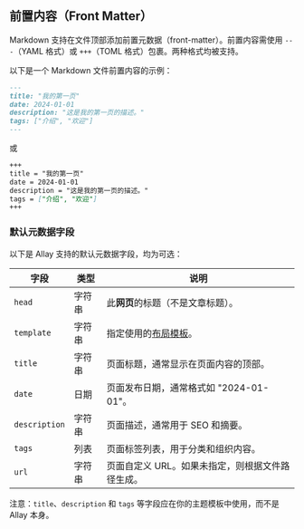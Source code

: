 ## 前置内容（Front Matter）

Markdown 支持在文件顶部添加前置元数据（front-matter）。前置内容需使用 `---`（YAML 格式）或 `+++`（TOML 格式）包裹。两种格式均被支持。

以下是一个 Markdown 文件前置内容的示例：

```md
---
title: "我的第一页"
date: 2024-01-01
description: "这是我的第一页的描述。"
tags: ["介绍", "欢迎"]
---
```

或

```md
+++
title = "我的第一页"
date = 2024-01-01
description = "这是我的第一页的描述。"
tags = ["介绍", "欢迎"]
+++
```

### 默认元数据字段

以下是 Allay 支持的默认元数据字段，均为可选：

| 字段         | 类型     | 说明                                              |
|--------------|----------|---------------------------------------------------|
| `head`       | 字符串   | 此**网页**的标题（不是文章标题）。                 |
| `template`   | 字符串   | 指定使用的[布局模板](../allay-template/layouts.md)。|
| `title`      | 字符串   | 页面标题，通常显示在页面内容的顶部。                |
| `date`       | 日期     | 页面发布日期，通常格式如 "2024-01-01"。            |
| `description`| 字符串   | 页面描述，通常用于 SEO 和摘要。                    |
| `tags`       | 列表     | 页面标签列表，用于分类和组织内容。                |
| `url`        | 字符串   | 页面自定义 URL。如果未指定，则根据文件路径生成。    |


注意：`title`、`description` 和 `tags` 等字段应在你的主题模板中使用，而不是 Allay 本身。
